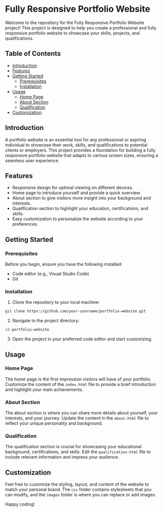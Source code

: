 # Fully Responsive Portfolio Website

Welcome to the repository for the Fully Responsive Portfolio Website project! This project is designed to help you create a professional and fully responsive portfolio website to showcase your skills, projects, and qualifications.

## Table of Contents
- [Introduction](#introduction)
- [Features](#features)
- [Getting Started](#getting-started)
  - [Prerequisites](#prerequisites)
  - [Installation](#installation)
- [Usage](#usage)
  - [Home Page](#home-page)
  - [About Section](#about-section)
  - [Qualification](#qualification)
- [Customization](#customization)

## Introduction

A portfolio website is an essential tool for any professional or aspiring individual to showcase their work, skills, and qualifications to potential clients or employers. This project provides a foundation for building a fully responsive portfolio website that adapts to various screen sizes, ensuring a seamless user experience.

## Features

- Responsive design for optimal viewing on different devices.
- Home page to introduce yourself and provide a quick overview.
- About section to give visitors more insight into your background and interests.
- Qualification section to highlight your education, certifications, and skills.
- Easy customization to personalize the website according to your preferences.

## Getting Started

### Prerequisites

Before you begin, ensure you have the following installed:

- Code editor (e.g., Visual Studio Code)
- Git

### Installation

1. Clone the repository to your local machine:

```bash
git clone https://github.com/your-username/portfolio-website.git
```

2. Navigate to the project directory:

```bash
cd portfolio-website
```

3. Open the project in your preferred code editor and start customizing.

## Usage

### Home Page

The home page is the first impression visitors will have of your portfolio. Customize the content of the `index.html` file to provide a brief introduction and highlight your main achievements.

### About Section

The about section is where you can share more details about yourself, your interests, and your journey. Update the content in the `about.html` file to reflect your unique personality and background.

### Qualification

The qualification section is crucial for showcasing your educational background, certifications, and skills. Edit the `qualification.html` file to include relevant information and impress your audience.

## Customization

Feel free to customize the styling, layout, and content of the website to match your personal brand. The `css` folder contains stylesheets that you can modify, and the `images` folder is where you can replace or add images.

Happy coding!
